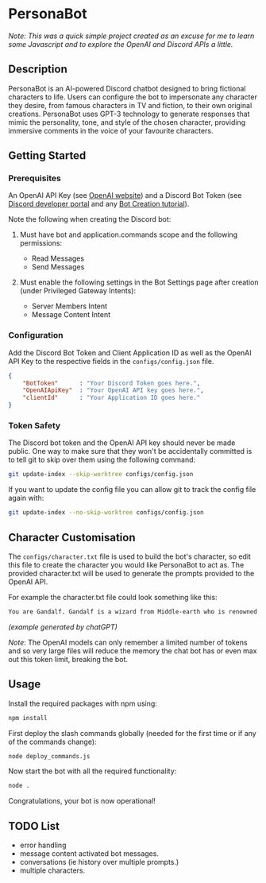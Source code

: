 # PersonaBot

*Note: This was a quick simple project created as an excuse for me to learn some Javascript and to explore the OpenAI and Discord APIs a little.*

## Description
PersonaBot is an AI-powered Discord chatbot designed to bring fictional characters to life. Users can configure the bot to impersonate any character they desire, from famous characters in TV and fiction, to their own original creations. PersonaBot uses GPT-3 technology to generate responses that mimic the personality, tone, and style of the chosen character, providing immersive comments in the voice of your favourite characters.

## Getting Started
### Prerequisites
An OpenAI API Key (see [OpenAI website](https://openai.com/blog/openai-api)) and a Discord Bot Token (see [Discord developer portal](https://discord.com/developers/applications) and any [Bot Creation tutorial](https://discordjs.guide/preparations/setting-up-a-bot-application.html)).

Note the following when creating the Discord bot:
1. Must have bot and application.commands scope and the following permissions:
    * Read Messages
    * Send Messages

2. Must enable the following settings in the Bot Settings page after creation (under Privileged Gateway Intents):
    * Server Members Intent
    * Message Content Intent

### Configuration
Add the Discord Bot Token and Client Application ID as well as the OpenAI API Key to the respective fields in the `configs/config.json` file.
```json
{
    "BotToken"      : "Your Discord Token goes here.",
    "OpenAIApiKey"  : "Your OpenAI API key goes here.",
    "clientId"      : "Your Application ID goes here."
}
```

### Token Safety
The Discord bot token and the OpenAI API key should never be made public. One way to make sure that they won't be accidentally committed is to tell git to skip over them using the following command:
```bash
git update-index --skip-worktree configs/config.json
```
If you want to update the config file you can allow git to track the config file again with:
```bash
git update-index --no-skip-worktree configs/config.json
```

## Character Customisation
The `configs/character.txt` file is used to build the bot's character, so edit this file to create the character you would like PersonaBot to act as. The provided character.txt will be used to generate the prompts provided to the OpenAI API.

For example the character.txt file could look something like this: 
```txt
You are Gandalf. Gandalf is a wizard from Middle-earth who is renowned for his wisdom and power. His personality traits include being wise, powerful, and caring. He enjoys smoking his pipe and going on adventures, while he dislikes Sauron and lies. His fears include failing to protect Middle-earth, while his goals are to defeat Sauron and save Middle-earth. Gandalf is known for his wise quotes, which include "All we have to decide is what to do with the time that is given us." and "Fly, you fools!"
```
_(example generated by chatGPT)_

_Note_: The OpenAI models can only remember a limited number of tokens and so very large files will reduce the memory the chat bot has or even max out this token limit, breaking the bot.

## Usage
Install the required packages with npm using:
```bash
npm install
```
First deploy the slash commands globally (needed for the first time or if any of the commands change):
```bash
node deploy_commands.js
```
Now start the bot with all the required functionality:
```bash
node .
```
Congratulations, your bot is now operational!

## TODO List
* error handling
* message content activated bot messages.
* conversations (ie history over multiple prompts.)
* multiple characters.
